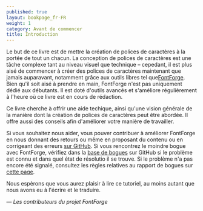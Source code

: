 ```yaml
---
published: true
layout: bookpage_fr-FR
weight: 1
category: Avant de commencer
title: Introduction
---
```


Le but de ce livre est de mettre la création de polices de caractères à la portée de tout un chacun.
La conception de polices de caractères est une tâche complexe tant au niveau visuel que technique
&ndash; cepedant, il est plus aisé de commencer à créer des polices de caractères maintenant que jamais auparavant, notamment grâce aux outils libres tel que[FontForge].
Bien qu'il soit aisé à prendre en main, FontForge n'est pas uniquement dédié aux débutants.
Il est doté d'outils avancés et s'améliore régulièrement à l'heure où ce livre est en cours de rédaction.

Ce livre cherche à offrir une aide techique, ainsi qu'une vision générale de la manière dont la création de polices de caractères peut être abordée. Il offre aussi des conseils afin d'améliorer votre manière de travailler.

Si vous souhaitez nous aider, vous pouver contribuer à améliorer FontForge en nous donnant des retours ou même en proposant du contenu ou en corrigeant des erreurs [sur GitHub].
Si vous rencontrez le moindre bogue avec FontForge, vérifiez dans la [base de bogues] sur GitHub si le problème est connu et dans quel état de résolutio il se trouve.
Si le problème n'a pas encore été signalé, consultez les règles relatives au rapport de bogues sur [cette page][bug].

Nous espèrons que vous aurez plaisir à lire ce tutoriel, au moins autant que nous avons eu à l'écrire et le traduire.

*&mdash; Les contributeurs du projet FontForge*


[FontForge]: http://fontforge.github.io/
[sur GitHub]: https://github.com/fontforge/designwithfontforge.com/
[base de bogues]: https://github.com/fontforge/fontforge/issues
[bug]: When_Things_Go_Wrong_With_Fontforge_Itself.html
